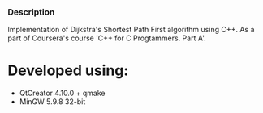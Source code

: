 ### Description
Implementation of Dijkstra's Shortest Path First algorithm using C++.
As a part of Coursera's course 'C++ for C Progtammers. Part A'.

# Developed using:
- QtCreator 4.10.0 + qmake
- MinGW 5.9.8 32-bit